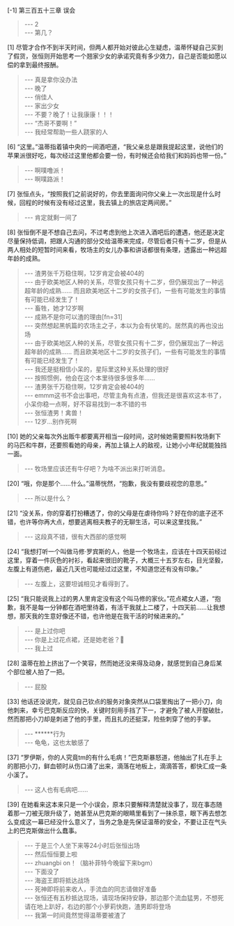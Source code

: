 
[-1] 第三百五十三章 误会
>--- 2<br>
>--- 第几？<br>

[1] 尽管才合作不到半天时间，但两人都开始对彼此心生疑虑，温蒂怀疑自己买到了假货，张恒则开始思考一个翘家少女的承诺究竟有多少效力，自己是否能如愿以偿的拿到最终报酬。
>--- 真是拿你没办法<br>
>--- 晚了<br>
>--- 俏佳人<br>
>--- 家出少女<br>
>--- 不要？晚了！让我康康！！！<br>
>--- “杰哥不要啊！”<br>
>--- 我经常帮助一些人跷家的人<br>

[6] “这里。”温蒂指着镇中央的一间酒吧道，“我父亲总是跟我提起这里，说他们的苹果派很好吃，每次经过这里他都会要一份，有时候还会给我们和妈妈也带一份。”
>--- 啊噗噜派！<br>
>--- 啊噗路派！<br>

[7] 张恒点头，“按照我们之前说好的，你去里面询问你父亲上一次出现是什么时候，回程的时候有没有经过这里，我去镇上的旅店定两间房。”
>--- 肯定就剩一间了<br>

[8] 张恒倒不是不想自己去问，不过考虑到他上次进入酒吧后的遭遇，他还是决定尽量保持低调，把跟人沟通的部分交给温蒂来完成，尽管后者只有十二岁，但是从两人相处的短暂时间来看，牧场主的女儿办事和讲话都很有条理，透露出一种远超年龄的成熟。
>--- 渣男张千万稳住啊，12岁肯定会被404的<br>
>--- 由于欧美地区人种的关系，尽管女孩只有十二岁，但仍展现出了一种远超年龄的成熟……
而且欧美地区十二岁的女孩子们，一些有可能发生的事情有可能已经发生了！<br>
>--- 畜牲，她才12岁啊<br>
>--- 成熟不是你可以渣的理由[fn=31]<br>
>--- 突然想起黑帆篇的农场主之子，本以为会有伏笔的。居然真的再也没出场<br>
>--- 由于欧美地区人种的关系，尽管女孩只有十二岁，但仍展现出了一种远超年龄的成熟……
而且欧美地区十二岁的女孩子们，一些有可能发生的事情有可能已经发生了！<br>
>--- 我还是挺相信小呆的，星际里这种关系处理的很好<br>
>--- 按照惯例，他会在这个本里待很多很多年……<br>
>--- 渣男张千万稳住啊，12岁肯定会被404的<br>
>--- emmm这书不会出事吧，尽管主角有点渣，但我还是很喜欢这本书了，小呆你稳一点啊，好不容易找到一本不错的书<br>
>--- 张恒渣男！禽兽！<br>
>--- 12岁…别作死啊<br>

[10] 她的父亲每次外出贩牛都要离开相当一段时间，这时候她需要照料牧场剩下的马匹和牛群，还要照看她的母亲，再加上镇上人的敌视，让她小小年纪就能独挡一面。
>--- 牧场里应该还有牛仔吧？为啥不派出来打听消息。<br>

[20] “哦，你是那个……什么。”温蒂恍然，“抱歉，我没有要歧视您的意思。”
>--- 所以是什么？<br>

[21] “没关系，你的穿着打扮糟透了，你的父母是在虐待你吗？好在你的底子还不错，也许等你再大点，想要逃离相夫教子的无聊生活，可以来这里找我。”
>--- 这段真不错，很有大西部的感觉啊<br>

[24] “我想打听一个叫做马修·罗宾斯的人，他是一个牧场主，应该在十四天前经过这里，穿着一件灰色的衬衫，看起来很旧的靴子，大概三十五岁左右，目光坚毅，左腹上有道伤疤，最近几天也可能经过过这里，不知道您还有没有印象。”
>--- 左腹上，这要坦诚相见才看得到了。<br>

[25] “我只能说我上过的男人里肯定没有这个叫马修的家伙。”花点裙女人道，“抱歉，我不是每一分钟都在酒吧里待着，有活干我就上二楼了，十四天前……让我想想，那天我的生意好像还不错，也许他是在我干活的时候进来的。”
>--- 是上过你吧<br>
>--- 你是上过花点裙，还是她老爸？🤔<br>
>--- 我上过<br>

[28] 温蒂在脸上挤出了一个笑容，然而她还没来得及动身，就感觉到自己身后某个部位被人拍了一把。
>--- 屁股<br>

[33] 他话还没说完，就见自己钦点的服务对象突然从口袋里掏出了一把小刀，向他刺来，幸亏巴克斯反应的快，关键时刻用手挡了下一，才避免了被人开膛破肚，然而那把小刀却是刺进了他的手里，而且扎的还挺深，险些刺穿了他的手掌。
>--- ******行为<br>
>--- 龟龟，这也太敏感了<br>

[37] “罗伊斯，你的人究竟tm的有什么毛病！”巴克斯暴怒道，他抽出了扎在手上的那把小刀，鲜血顿时从伤口涌了出来，滴落在地板上，滴滴答答，都快汇成一条小溪了。
>--- 这人也有毛病吧……<br>

[39] 在她看来这本来只是一个小误会，原本只要解释清楚就没事了，现在事态随着那一刀被无限升级了，她甚至从巴克斯的眼睛里看到了一抹杀意，眼下再去想怎么变成这一幕已经没什么意义了，当务之急是先保证温蒂的安全，不要让正在气头上的巴克斯做出什么蠢事。
>--- 于是三个人坐下来等24小时后张恒出场<br>
>--- 然后恒恒要上啦<br>
>--- zhuangbi on！（脑补菲特今晚留下来bgm）<br>
>--- 下面没了<br>
>--- 海盗王即将抵达战场<br>
>--- 死神即将前来收人，手流血的同志请做好准备<br>
>--- 张恒还有五秒抵达现场，请现场保持安静，那边那个流血猛男，不想死请在地上趴好，右边的那个小萝莉快跑，渣男即将登场<br>
>--- 我第一时间竟然觉得温蒂要被渣了<br>
